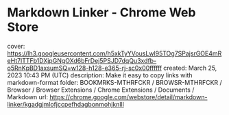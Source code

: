 # Markdown Linker - Chrome Web Store

cover: https://lh3.googleusercontent.com/h5xkTyYVousLwl95TOg7SPajsrGOE4mReHt7lTTFb1DXjpGNgOXd6bFrDej5PSJD7dqQu3xdfb-o5RnKpBD1axsumSQ=w128-h128-e365-rj-sc0x00ffffff
created: March 25, 2023 10:43 PM (UTC)
description: Make it easy to copy links with markdown-format
folder: BOOKMRKS-MTHRFCKR / BROWSR-MTHRFCKR / Browser / Browser Extensions / Chrome Extensions / Documents / Markdown
url: https://chrome.google.com/webstore/detail/markdown-linker/kgadgjmlofjccpefhdagbonmohjknlll